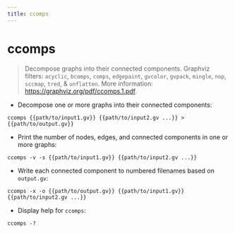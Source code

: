 ```yaml
---
title: ccomps
---
```

# ccomps

> Decompose graphs into their connected components.
> Graphviz filters: `acyclic`, `bcomps`, `comps`, `edgepaint`, `gvcolor`, `gvpack`, `mingle`, `nop`, `sccmap`, `tred`, & `unflatten`.
> More information: <https://graphviz.org/pdf/ccomps.1.pdf>.

- Decompose one or more graphs into their connected components:

`ccomps {{path/to/input1.gv}} {{path/to/input2.gv ...}} > {{path/to/output.gv}}`

- Print the number of nodes, edges, and connected components in one or more graphs:

`ccomps -v -s {{path/to/input1.gv}} {{path/to/input2.gv ...}}`

- Write each connected component to numbered filenames based on `output.gv`:

`ccomps -x -o {{path/to/output.gv}} {{path/to/input1.gv}} {{path/to/input2.gv ...}}`

- Display help for `ccomps`:

`ccomps -?`
